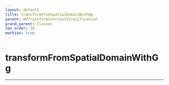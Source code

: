 ```yaml
---
layout: default
title: transformFromSpatialDomainWithGg
parent: WVTransformConstantStratification
grand_parent: Classes
nav_order: 39
mathjax: true
---
```


#  transformFromSpatialDomainWithGg




---

